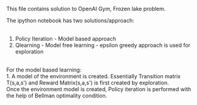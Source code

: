 This file contains solution to OpenAI Gym, Frozen lake problem. <br>

The ipython notebook has two solutions/approach: <br>
<br>
1. Policy Iteration - Model based approach <br>
2. Qlearning - Model free learning - epsilon greedy approach is used for exploration <br>
<br>
For the model based learning: <br>
1. A model of the environment is created. Essentially Transition matrix T(s,a,s') and Reward Matrix(s,a,s') is first created by exploration. <br>
Once the environment model is created, Policy iteration is performed with the help of Bellman optimality condition. <br>
